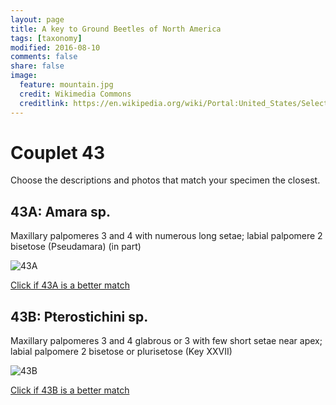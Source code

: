 ```yaml
---
layout: page
title: A key to Ground Beetles of North America
tags: [taxonomy]
modified: 2016-08-10
comments: false
share: false
image:
  feature: mountain.jpg
  credit: Wikimedia Commons
  creditlink: https://en.wikipedia.org/wiki/Portal:United_States/Selected_panorama#/media/File:Mount_Ellinor,_Mount_Washington_Panorama.jpg
---
```


# Couplet 43


Choose the descriptions and photos that match your specimen the closest. 

## 43A: Amara sp. 

Maxillary palpomeres 3 and 4 with numerous long setae; labial palpomere 2 bisetose (Pseudamara) (in part)

![43A](//klevan.github.io/images/keyfigs/Key1_43_43A.png)

[Click if 43A is a better match](https://en.wikipedia.org/wiki/Amara)


## 43B: Pterostichini sp. 

Maxillary palpomeres 3 and 4 glabrous or 3 with few short setae near apex; labial palpomere 2 bisetose or plurisetose (Key XXVII)

![43B](//klevan.github.io/images/keyfigs/Key1_43_43B.png)

[Click if 43B is a better match](https://en.wikipedia.org/wiki/Pterostichini)

